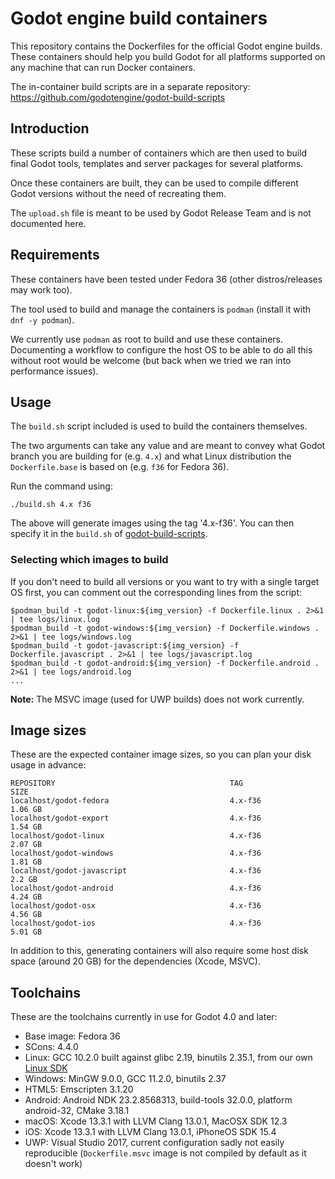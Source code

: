 # Godot engine build containers

This repository contains the Dockerfiles for the official Godot engine builds.
These containers should help you build Godot for all platforms supported on
any machine that can run Docker containers.

The in-container build scripts are in a separate repository:
https://github.com/godotengine/godot-build-scripts


## Introduction

These scripts build a number of containers which are then used to build final
Godot tools, templates and server packages for several platforms.

Once these containers are built, they can be used to compile different Godot
versions without the need of recreating them.

The `upload.sh` file is meant to be used by Godot Release Team and is not
documented here.


## Requirements

These containers have been tested under Fedora 36 (other distros/releases may work too).

The tool used to build and manage the containers is `podman` (install it with `dnf -y podman`).

We currently use `podman` as root to build and use these containers. Documenting a workflow to
configure the host OS to be able to do all this without root would be welcome (but back when we
tried we ran into performance issues).


## Usage

The `build.sh` script included is used to build the containers themselves.

The two arguments can take any value and are meant to convey what Godot branch
you are building for (e.g. `4.x`) and what Linux distribution the `Dockerfile.base`
is based on (e.g. `f36` for Fedora 36).

Run the command using:

    ./build.sh 4.x f36

The above will generate images using the tag '4.x-f36'.
You can then specify it in the `build.sh` of
[godot-build-scripts](https://github.com/godotengine/godot-build-scripts).

### Selecting which images to build

If you don't need to build all versions or you want to try with a single target OS first,
you can comment out the corresponding lines from the script:

    $podman_build -t godot-linux:${img_version} -f Dockerfile.linux . 2>&1 | tee logs/linux.log
    $podman_build -t godot-windows:${img_version} -f Dockerfile.windows . 2>&1 | tee logs/windows.log
    $podman_build -t godot-javascript:${img_version} -f Dockerfile.javascript . 2>&1 | tee logs/javascript.log
    $podman_build -t godot-android:${img_version} -f Dockerfile.android . 2>&1 | tee logs/android.log
    ...

**Note:** The MSVC image (used for UWP builds) does not work currently.


## Image sizes

These are the expected container image sizes, so you can plan your disk usage in advance:

    REPOSITORY                                       TAG                        SIZE
    localhost/godot-fedora                           4.x-f36                    1.06 GB
    localhost/godot-export                           4.x-f36                    1.54 GB
    localhost/godot-linux                            4.x-f36                    2.07 GB
    localhost/godot-windows                          4.x-f36                    1.81 GB
    localhost/godot-javascript                       4.x-f36                    2.2 GB
    localhost/godot-android                          4.x-f36                    4.24 GB
    localhost/godot-osx                              4.x-f36                    4.56 GB
    localhost/godot-ios                              4.x-f36                    5.01 GB

In addition to this, generating containers will also require some host disk space
(around 20 GB) for the dependencies (Xcode, MSVC).


## Toolchains

These are the toolchains currently in use for Godot 4.0 and later:

- Base image: Fedora 36
- SCons: 4.4.0
- Linux: GCC 10.2.0 built against glibc 2.19, binutils 2.35.1, from our own [Linux SDK](https://github.com/godotengine/buildroot)
- Windows: MinGW 9.0.0, GCC 11.2.0, binutils 2.37
- HTML5: Emscripten 3.1.20
- Android: Android NDK 23.2.8568313, build-tools 32.0.0, platform android-32, CMake 3.18.1
- macOS: Xcode 13.3.1 with LLVM Clang 13.0.1, MacOSX SDK 12.3
- iOS: Xcode 13.3.1 with LLVM Clang 13.0.1, iPhoneOS SDK 15.4
- UWP: Visual Studio 2017, current configuration sadly not easily reproducible
  (`Dockerfile.msvc` image is not compiled by default as it doesn't work)
